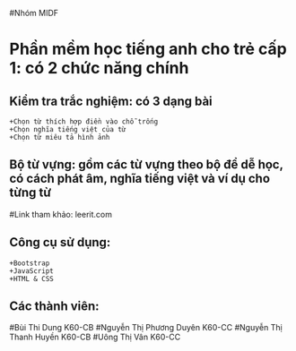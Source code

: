#Nhóm MIDF
# Phần mềm học tiếng anh cho trẻ cấp 1: có 2 chức năng chính

## Kiểm tra trắc nghiệm: có 3 dạng bài
	+Chọn từ thích hợp điền vào chỗ trống
	+Chọn nghĩa tiếng việt của từ
	+Chọn từ miêu tả hình ảnh
## Bộ từ vựng: gồm các từ vựng  theo bộ để dễ học, có cách phát âm, nghĩa tiếng việt và ví dụ cho từng từ


#Link tham khảo: leerit.com
## Công cụ sử dụng:
	+Bootstrap
	+JavaScript
	+HTML & CSS

## Các thành viên:
#Bùi Thi Dung K60-CB
#Nguyễn Thị Phương Duyên K60-CC
#Nguyễn Thị Thanh Huyền K60-CB
#Uông Thị Vân K60-CC

